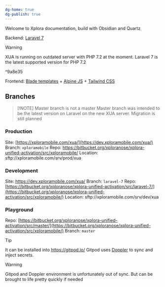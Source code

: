 ```yaml
---
dg-home: true
dg-publish: true
---
```


Welcome to Xplora documentation, build with Obsidian and Quartz

Backend: [Laravel 7](https://laravel.com/docs/7.x/installation)

 > [!warning]
 > XUA is running on outdated server with PHP 7.2 at the moment. Laravel 7 is the latest supported version for PHP 7.2

^9a8e35

Frontend: [Blade templates](https://laravel.com/docs/7.x/blade) + [Alpine JS](https://alpinejs.dev/) + [Tailwind CSS](https://tailwindcss.com/docs/installation)

## Branches

> [!NOTE] Master branch is not a master
> Master branch was intended to be the latest version on Laravel on the new XUA server. Migration is still planned


### Production

Site: [https://xploramobile.com/xua/](https://dev.xploramobile.com/xua/)
Branch: `xploramobile`
Repo: https://bitbucket.org/xploranose/xplora-unified-activation/src/xploramobile/
Location: sftp://xploramobile.com/srv/prod/xua

### Development

Site: https://dev.xploramobile.com/xua/
Branch: `laravel-7`
Repo: [https://bitbucket.org/xploranose/xplora-unified-activation/src/laravel-7/](https://bitbucket.org/xploranose/xplora-unified-activation/src/xploramobile/)
Location: sftp://xploramobile.com/srv/dev/xua

### Playground

Repo: [https://bitbucket.org/xploranose/xplora-unified-activation/src/master/](https://bitbucket.org/xploranose/xplora-unified-activation/src/xploramobile/)
Branch: `master`

 > [!tip]
 > It can be installed into https://gitpod.io/ Gitpod uses [Doppler](https://docs.doppler.com/docs) to sync and inject secrets. 
 
  > [!warning]
  > Gitpod and Doppler environment is unfortunately out of sync. But can be brought to life pretty quickly if needed
  